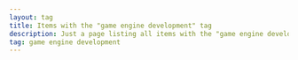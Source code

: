 ```yaml
---
layout: tag
title: Items with the "game engine development" tag
description: Just a page listing all items with the "game engine development" tag
tag: game engine development
---
```

